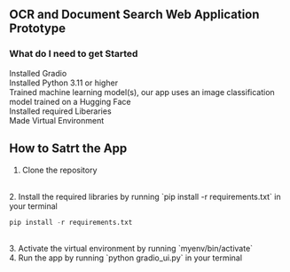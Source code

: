 ## OCR and Document Search Web Application Prototype

### What do I need to get Started
Installed Gradio
<br>
Installed Python 3.11 or higher
<br>
Trained machine learning model(s), our app uses an image
 classification model trained on a Hugging Face
<br>
Installed required Liberaries
<br>
Made Virtual Environment
<br>

## How to Satrt the App

1. Clone the repository
<br>
2. Install the required libraries by running `pip install -r requirements.txt` in your terminal
<br>



```python
pip install -r requirements.txt
```



<br>
3. Activate the virtual environment by running `myenv/bin/activate`
<br>
4. Run the app by running `python gradio_ui.py` in your terminal
